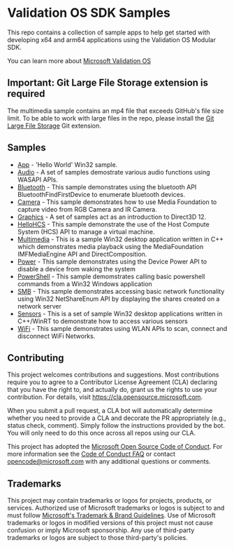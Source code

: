 # Validation OS SDK Samples

This repo contains a collection of sample apps to help get started with developing x64 and arm64
applications using the Validation OS Modular SDK.

You can learn more about [Microsoft Validation OS](https://learn.microsoft.com/en-us/windows-hardware/manufacture/desktop/validation-os-overview)

## Important: Git Large File Storage extension is required

The multimedia sample contains an mp4 file that exceeds GitHub's file size limit. To be able to work with large files
in the repo, please install the [Git Large File Storage](https://git-lfs.github.com) Git extension.


## Samples

- [App](https://github.com/microsoft/Validation-OS/tree/main/Samples/App) - 'Hello World' Win32 sample.
- [Audio](https://github.com/microsoft/Validation-OS/tree/main/Samples/Audio) - A set of samples demostrate various audio functions using WASAPI APIs.
- [Bluetooth](https://github.com/microsoft/Validation-OS/tree/main/Samples/Bluetooth) - This sample demonstrates using the bluetooth API BluetoothFindFirstDevice to enumerate bluetooth devices.
- [Camera](https://github.com/microsoft/Validation-OS/tree/main/Samples/Camera) - This sample demonstrates how to use Media Foundation to capture video from RGB Camera and IR Camera.
- [Graphics](https://github.com/microsoft/Validation-OS/tree/main/Samples/Graphics) - A set of samples act as an introduction to Direct3D 12.
- [HelloHCS](https://github.com/microsoft/Validation-OS/tree/main/Samples/HelloHCS) - This sample demonstrate the use of the Host Compute System (HCS) API to manage a virtual machine.
- [Multimedia](https://github.com/microsoft/Validation-OS/tree/main/Samples/Multimedia/MediaEngineDCompWin32Sample) - This is a sample Win32 desktop application written in C++ which demonstrates media playback using the MediaFoundation IMFMediaEngine API and DirectComposition.
- [Power](https://github.com/microsoft/Validation-OS/tree/main/Samples/Power) - This sample demonstrates using the Device Power API to disable a device from waking the system
- [PowerShell](https://github.com/microsoft/Validation-OS/tree/main/Samples/PowerShell) - This sample demomstrates calling basic powershell commands from a Win32 Windows application
- [SMB](https://github.com/microsoft/Validation-OS/tree/main/Samples/SMB) - This sample demonstrates accessing basic network functionality using Win32 NetShareEnum API by displaying the shares created on a network server
- [Sensors](https://github.com/microsoft/Validation-OS/tree/main/Samples/Sensors) - This is a set of sample Win32 desktop applications written in C++/WinRT to demonstrate how to access various sensors
- [WiFi](https://github.com/microsoft/Validation-OS/tree/main/Samples/WiFi) - This sample demonstrates using WLAN APIs to scan, connect and disconnect WiFi Networks.

## Contributing

This project welcomes contributions and suggestions.  Most contributions require you to agree to a
Contributor License Agreement (CLA) declaring that you have the right to, and actually do, grant us
the rights to use your contribution. For details, visit https://cla.opensource.microsoft.com.

When you submit a pull request, a CLA bot will automatically determine whether you need to provide
a CLA and decorate the PR appropriately (e.g., status check, comment). Simply follow the instructions
provided by the bot. You will only need to do this once across all repos using our CLA.

This project has adopted the [Microsoft Open Source Code of Conduct](https://opensource.microsoft.com/codeofconduct/).
For more information see the [Code of Conduct FAQ](https://opensource.microsoft.com/codeofconduct/faq/) or
contact [opencode@microsoft.com](mailto:opencode@microsoft.com) with any additional questions or comments.

## Trademarks

This project may contain trademarks or logos for projects, products, or services. Authorized use of Microsoft 
trademarks or logos is subject to and must follow 
[Microsoft's Trademark & Brand Guidelines](https://www.microsoft.com/en-us/legal/intellectualproperty/trademarks/usage/general).
Use of Microsoft trademarks or logos in modified versions of this project must not cause confusion or imply Microsoft sponsorship.
Any use of third-party trademarks or logos are subject to those third-party's policies.

